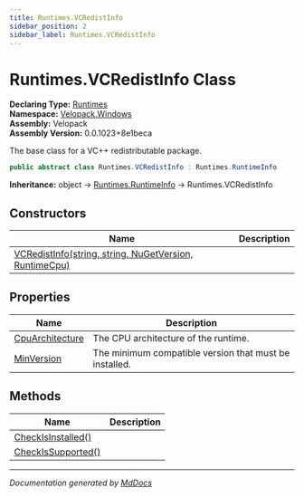 ```yaml
---
title: Runtimes.VCRedistInfo
sidebar_position: 2
sidebar_label: Runtimes.VCRedistInfo
---
```

<!--  
  <auto-generated>   
    The contents of this file were generated by a tool.  
    Changes to this file may be list if the file is regenerated  
  </auto-generated>   
-->

# Runtimes.VCRedistInfo Class

**Declaring Type:** [Runtimes](../index.md)  
**Namespace:** [Velopack.Windows](../../index.md)  
**Assembly:** Velopack  
**Assembly Version:** 0.0.1023+8e1beca

 The base class for a VC++ redistributable package. 

```csharp
public abstract class Runtimes.VCRedistInfo : Runtimes.RuntimeInfo
```

**Inheritance:** object → [Runtimes.RuntimeInfo](../RuntimeInfo/index.md) → Runtimes.VCRedistInfo

## Constructors

| Name                                                                            | Description |
| ------------------------------------------------------------------------------- | ----------- |
| [VCRedistInfo(string, string, NuGetVersion, RuntimeCpu)](constructors/index.md) |             |

## Properties

| Name                                             | Description                                              |
| ------------------------------------------------ | -------------------------------------------------------- |
| [CpuArchitecture](properties/CpuArchitecture.md) |  The CPU architecture of the runtime.                    |
| [MinVersion](properties/MinVersion.md)           |  The minimum compatible version that must be installed.  |

## Methods

| Name                                              | Description |
| ------------------------------------------------- | ----------- |
| [CheckIsInstalled()](methods/CheckIsInstalled.md) |             |
| [CheckIsSupported()](methods/CheckIsSupported.md) |             |

___

*Documentation generated by [MdDocs](https://github.com/ap0llo/mddocs)*
